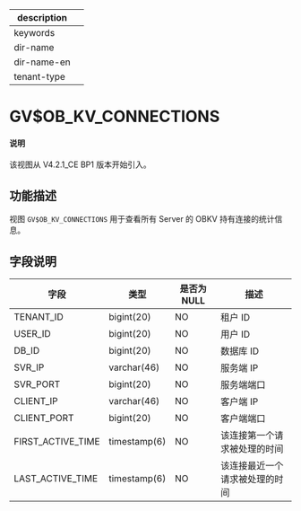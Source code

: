 |description||
|---|---|
|keywords||
|dir-name||
|dir-name-en||
|tenant-type||

# GV$OB_KV_CONNECTIONS

<main id="notice" type='explain'>
  <h4>说明</h4>
  <p>该视图从 V4.2.1_CE BP1 版本开始引入。</p>
</main>

## 功能描述

视图 `GV$OB_KV_CONNECTIONS` 用于查看所有 Server 的 OBKV 持有连接的统计信息。

## 字段说明

| **字段** | **类型** | **是否为 NULL** | **描述** |
| ---- | ---- | ---- | ---- |
| TENANT_ID         | bigint(20)   | NO   |  租户 ID   |
| USER_ID           | bigint(20)   | NO   |  用户 ID   |
| DB_ID             | bigint(20)   | NO   |  数据库 ID   |
| SVR_IP            | varchar(46)  | NO   |  服务端 IP  |
| SVR_PORT          | bigint(20)   | NO   |  服务端端口   |
| CLIENT_IP         | varchar(46)  | NO   |  客户端 IP   |
| CLIENT_PORT       | bigint(20)   | NO   |  客户端端口   |
| FIRST_ACTIVE_TIME | timestamp(6) | NO   |  该连接第一个请求被处理的时间   |
| LAST_ACTIVE_TIME  | timestamp(6) | NO   |  该连接最近一个请求被处理的时间  |
